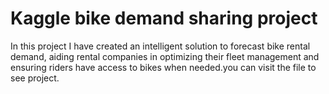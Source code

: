 # Kaggle bike demand sharing project 

In this project I have created an intelligent solution to forecast bike rental demand, aiding rental companies in optimizing their fleet management and ensuring riders have access to bikes when needed.you can visit the file to see project.
